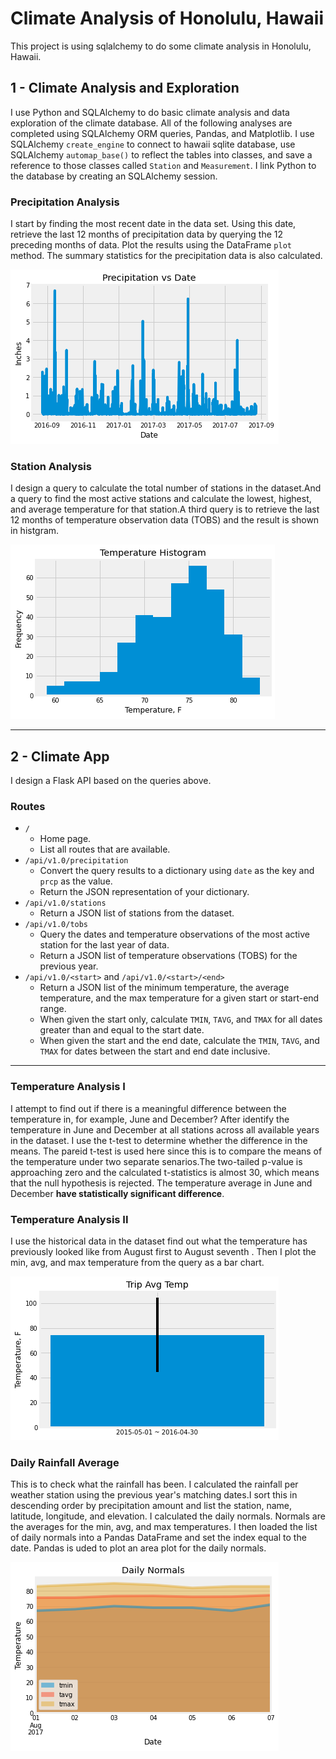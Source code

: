 # Climate Analysis of Honolulu, Hawaii
This project is using sqlalchemy to do some climate analysis in Honolulu, Hawaii.

## 1 - Climate Analysis and Exploration

I use Python and SQLAlchemy to do basic climate analysis and data exploration of the climate database. All of the following analyses are completed using SQLAlchemy ORM queries, Pandas, and Matplotlib. I use SQLAlchemy `create_engine` to connect to hawaii sqlite database, use SQLAlchemy `automap_base()` to reflect the tables into classes, and save a reference to those classes called `Station` and `Measurement`. I link Python to the database by creating an SQLAlchemy session.

### Precipitation Analysis

I start by finding the most recent date in the data set. Using this date, retrieve the last 12 months of precipitation data by querying the 12 preceding months of data. Plot the results using the DataFrame `plot` method. The summary statistics for the precipitation data is also calculated.

  ![precipitation](Images/precipitation.png)

### Station Analysis

I design a query to calculate the total number of stations in the dataset.And a query to find the most active stations and calculate the lowest, highest, and average temperature  for that station.A third query is to retrieve the last 12 months of temperature observation data (TOBS) and the result is shown in histgram. 

  ![station-histogram](Images/station-histogram.png)

- - -

## 2 - Climate App

I design a Flask API based on the queries above.

### Routes

* `/`
  * Home page.
  * List all routes that are available.
* `/api/v1.0/precipitation`
  * Convert the query results to a dictionary using `date` as the key and `prcp` as the value.
  * Return the JSON representation of your dictionary.
* `/api/v1.0/stations`
  * Return a JSON list of stations from the dataset.
* `/api/v1.0/tobs`
  * Query the dates and temperature observations of the most active station for the last year of data.
  * Return a JSON list of temperature observations (TOBS) for the previous year.
* `/api/v1.0/<start>` and `/api/v1.0/<start>/<end>`
  * Return a JSON list of the minimum temperature, the average temperature, and the max temperature for a given start or start-end range.
  * When given the start only, calculate `TMIN`, `TAVG`, and `TMAX` for all dates greater than and equal to the start date.
  * When given the start and the end date, calculate the `TMIN`, `TAVG`, and `TMAX` for dates between the start and end date inclusive.

- - -
### Temperature Analysis I

I attempt to find out if there is a meaningful difference between the temperature in, for example, June and December? After identify the temperature in June and December at all stations across all available years in the dataset. I use the t-test to determine whether the difference in the means. The pareid t-test is used here since this is to compare the means of the temperature under two separate senarios.The two-tailed p-value is approaching zero and the calculated t-statistics is almost 30, which means that the null hypothesis is rejected. The temperature average in June and December **have statistically significant difference**.

### Temperature Analysis II

I use the historical data in the dataset find out what the temperature has previously looked like from August first to August seventh . Then I plot the min, avg, and max temperature from the query as a bar chart.

  ![temperature](Images/temperature.png)

### Daily Rainfall Average

This is to check what the rainfall has been. I calculated the rainfall per weather station using the previous year's matching dates.I sort this in descending order by precipitation amount and list the station, name, latitude, longitude, and elevation. I calculated the daily normals. Normals are the averages for the min, avg, and max temperatures. I then loaded the list of daily normals into a Pandas DataFrame and set the index equal to the date. Pandas is uded to plot an area plot for the daily normals.

  ![daily-normals](Images/daily-normals.png)
